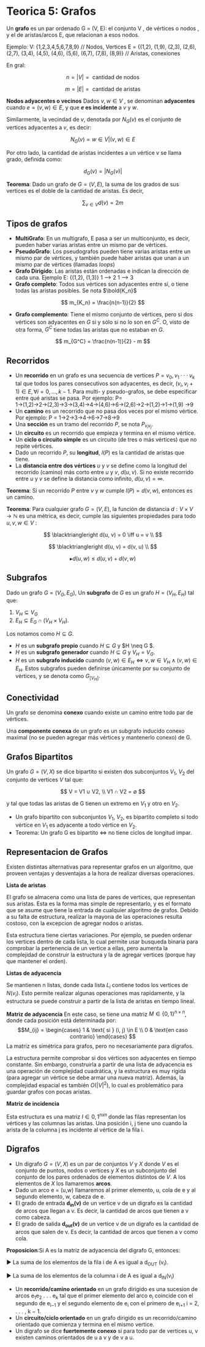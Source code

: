 # Teorica 5: Grafos 

Un **grafo** es un par ordenado G = (V, E): el conjunto V , de vértices o nodos , y el de aristas/arcos E, que relacionan a esos nodos.

Ejemplo: 
V: {1,2,3,4,5,6,7,8,9} // Nodos, Vertices
E = {(1,2), (1,9), (2,3), (2,6), (2,7), (3,4), (4,5), (4,6), (5,6), (6,7), (7,8), (8,9)} // Aristas, conexiones

En gral:

$$
n = |V| = \text{ cantidad de nodos}
$$

$$
m = |E| = \text{ cantidad de aristas}
$$

**Nodos adyacentes o vecinos**
Dados $v, w \in V$ , se denominan **adyacentes** cuando $e = (v, w) ∈ E$, y que **$e$ es incidente** a $v$ y $w$. 

Similarmente, la vecindad de $v$, denotada por $N_G(v)$ es el conjunto de vertices adyacentes a $v$, es decir:

$$
N_G(v) = {w ∈ V | (v, w) ∈ E}
$$

Por otro lado, la cantidad de aristas incidentes a un vértice v se llama grado, definida como:

$$
d_G(v) = |N_G(v)|
$$

**Teorema**: Dado un grafo de $G = (V, E)$, la suma de los grados de sus vertices es el doble de la cantidad de aristas. Es decir,

$$
\sum_{v \in V}{d(v)} = 2m
$$

## Tipos de grafos
* **MultiGrafo**: En un multigrafo, E pasa a ser un multiconjunto, es decir, pueden haber varias aristas entre un mismo par de vértices.
* **PseudoGrafo**: Los pseudografos pueden tiene varias aristas entre un mismo par de vértices, y también puede haber aristas que unan a un mismo par de vértices (llamadas *loops*)
* **Grafo Dirigido**: Las aristas están ordenadas e indican la dirección de cada una. Ejemplo E: {(1,2), (1,3)}
  1 --> 2
  1 --> 3
* **Grafo completo**: Todos sus vértices son adyacentes 
entre sí, o tiene todas las aristas posibles. Se nota $\bold{K_n}$

$$
m_{K_n} = \frac{n(n-1)}{2}
$$
* **Grafo complemento**: Tiene el mismo conjunto de vértices, pero si dos vértices son adyacentes en $G$ si y sólo si no lo son en $G^C$. O, visto de otra forma, $G^C$ tiene todas las aristas que no estaban en $G$.

$$
m_{G^C} = \frac{n(n-1)}{2} - m
$$

## Recorridos
* Un **recorrido** en un grafo es una secuencia de vertices $P = v_0, v_1 · · · v_k$ tal que todos los pares consecutivos son adyacentes, es decir, $(v_i, v_i+1) ∈ E,  ∀i = 0, ..., k − 1$. Para multi- y pseudo-grafos, se debe especificar entre qué aristas se pasa. Por ejemplo:
    P= 1→(1,2)→2→(2,3)→3→(3,4)→4→(4,6)→6→(2,6)→2→(1,2)→1→(1,9)
→9
* Un **camino** es un recorrido que no pasa dos veces por el mismo vértice. Por ejemplo:
    P = 1→2→3→4→6→7→8→9
* Una **sección** es un tramo del recorrido $P$, se nota $P_{v_iv_j}$.
* Un **circuito** es un recorrido que empieza y termina en el mismo vértice.
* Un **ciclo o circuito simple** es un circuito (de tres o más vértices) que no repite vértices.
* Dado un recorrido $P$, su **longitud**, $l(P)$ es la cantidad de aristas que tiene.
* La **distancia entre dos vértices** $u$ y $v$ se define como la longitud del recorrido (camino) más corto entre $u$ y $v$, $d(u,v)$.
Si no existe recorrido entre $u$ y $v$ se define la distancia como infinito, $d(u,v) = ∞$.

**Teorema**: Si un recorrido $P$ entre $v$ y $w$ cumple $l(P) = d(v, w)$, entonces es un camino.

**Teorema**: Para cualquier grafo $G = (V, E)$, la función de distancia $d : V × V \rightarrow \mathbb{N}$ es una métrica, es decir, cumple las siguientes propiedades para todo $u, v, w ∈ V$ :

$$
\blacktriangleright d(u, v) = 0 \iff u = v \\
$$

$$
\blacktriangleright d(u, v) = d(v, u) \\
$$

$$
\blacktriangleright d(u, w) ≤ d(u, v) + d(v, w) 
$$

## Subgrafos
Dado un grafo $G = (V_G, E_G)$,
Un **subgrafo** de $G$ es un grafo $H = (V_H, E_H)$ tal que:
  1. $V_H ⊆ V_G$ 
  2. $E_H ⊆ E_G ∩ (V_H × V_H)$.

Los notamos como $H ⊆ G$.

* $H$ es un **subgrafo propio** cuando $H ⊆ G$ y $H \neq G $.
* $H$ es un **subgrafo generador** cuando $H ⊆ G$ y $V_H = V_G$.
* $H$ es un **subgrafo inducido** cuando $(v, w) ∈ E_H \iff v, w ∈ V_H ∧ (v, w) ∈ E_H$. 
  Estos subgrafos pueden definirse únicamente por su conjunto de vértices, y se denota como $G_{[V_H]}$.

## Conectividad
Un grafo se denomina **conexo** cuando existe un camino entre todo par de vértices. 

Una **componente conexa** de un grafo es un subgrafo inducido conexo maximal (no se pueden agregar más vértices y mantenerlo conexo) de G.

## Grafos Bipartitos

Un grafo $G = (V, X)$ se dice bipartito si existen dos subconjuntos $V_1$, $V_2$ del conjunto de vertices $V$ tal que:

$$
V = V1 ∪ V2, \\
V1 ∩ V2 = ∅
$$

y tal que todas las aristas de G tienen un extremo en $V_1$ y otro en $V_2$.

* Un grafo bipartito con subconjuntos $V_1$, $V_2$, es bipartito completo si todo vértice en $V_1$ es adyacente a todo vértice en $V_2$.
* Teorema: Un grafo G es bipartito $\iff$ no tiene ciclos de longitud impar.
 
## Representacion de Grafos
Existen distintas alternativas para representar grafos en un algoritmo, que proveen ventajas y desventajas a la hora de realizar diversas operaciones.

**Lista de aristas**

 El grafo se almacena como una lista de pares de vertices, que representan sus aristas. Esta
es la forma mas simple de representarlo, y es el formato que se asume que tiene la entrada de cualquier algoritmo de grafos. Debido a su falta de estructura, realizar la mayorıa de las operaciones resulta costoso, con la excepcion de agregar nodos o aristas.

Esta estructura tiene ciertas variaciones. Por ejemplo, se pueden ordenar los vertices dentro de cada lista, lo cual permite usar busqueda binaria para comprobar la pertenencia de un vertice a ellas, pero aumenta la complejidad de construir la estructura y la de agregar vertices (porque
hay que mantener el orden).

**Listas de adyacencia**

Se mantienen n listas, donde cada lista $L_i$ contiene todos los vertices de $N(v_i)$. Esto permite realizar algunas operaciones mas rapidamente, y la estructura se puede construir a partir de la lista de aristas en tiempo lineal.

**Matriz de adyacencia**
En este caso, se tiene una matriz $M ∈ \{0, 1\}^{n×n}$, donde cada posición está determinada por:
$$M_{ij} = 
\begin{cases}
1 & \text{ si } (i, j) \in E \\
0 & \text{en caso contrario}  
\end{cases}
$$
La matriz es simétrica para grafos, pero no necesariamente para digrafos.

La estructura permite comprobar si dos vértices son adyacentes en tiempo constante. Sin embargo, construirla a partir de una lista de adyacencia es una operación de complejidad cuadrática, y la estructura es muy rígida (para agregar un vértice se debe armar una nueva matriz). Además,
la complejidad espacial es también $O(|V|^2)$, lo cual es problemático para guardar grafos con pocas aristas.

**Matriz de incidencia**

Esta estructura es una matriz $I ∈ {0, 1}^{nxn}$ donde las filas representan los vértices y las columnas las aristas. Una posición i, j tiene uno cuando la arista de la columna j es incidente al vértice de la fila i.


## Digrafos
* Un digrafo $G = (V, X)$ es un par de conjuntos $V$ y $X$ donde $V$ es el conjunto de puntos, nodos o vertices y $X$ es un subconjunto del conjunto de los pares ordenados de elementos distintos de $V$. A los elementos de $X$ los llamaremos **arcos**.
*  Dado un arco e = (u,w) llamaremos al primer elemento, u, cola de e y al segundo elemento, w, cabeza de e.
*  El grado de entrada **d<sub>in</sub>(v)** de un vertice v de un digrafo es la cantidad de arcos que llegan a v. Es decir, la cantidad de
arcos que tienen a v como cabeza.
* El grado de salida **d<sub>out</sub>(v)** de un vertice v de un digrafo es la cantidad de arcos que salen de v. Es decir, la cantidad de arcos que tienen a v como cola.

**Proposicion**:Si A es la matriz de adyacencia del digrafo G, entonces:
        
  ▶ La suma de los elementos de la fila i de A es igual a d<sub>OUT</sub> (v<sub>i</sub>).
        
  ▶ La suma de los elementos de la columna i de A es igual a d<sub>IN</sub>(v<sub>i</sub>)

* Un **recorrido/camino orientado** en un grafo dirigido es una sucesion de arcos e<sub>1</sub>e<sub>2</sub> . . . e<sub>k</sub> tal que el primer elemento del arco e<sub>i</sub> coincide con el segundo de e<sub>i−1</sub> y el segundo elemento de e<sub>i</sub> con el primero de e<sub>i+1</sub> i = 2, . . . , k − 1.
* Un **circuito/ciclo orientado** en un grafo dirigido es un recorrido/camino orientado que comienza y termina en el mismo vertice.
* Un digrafo se dice **fuertemente conexo** si para todo par de vertices u, v existen caminos orientados de u a v y de v a u.
